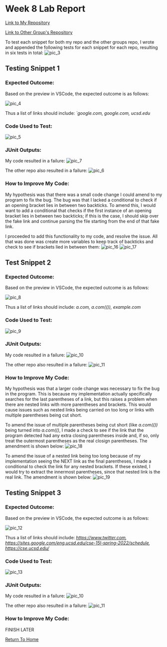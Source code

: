 # Week 8 Lab Report

[Link to My Repository](https://github.com/ZhuZiLiBryan/markdown-parser)

[Link to Other Group's Repository](https://github.com/Aaron3963/MarkdownParser)

To test each snippet for both my repo and the other groups repo, I wrote and
appended the following tests for each snippet for each repo, resulting in six
tests in total:
![pic_3](Images/report4/pic_3.png)

## Testing Snippet 1

### Expected Outcome:

Based on the preview in VSCode, the expected outcome is as follows:

![pic_4](Images/report4/pic_4.png)

Thus a list of links should include:  _`google.com, google.com, ucsd.edu_

### Code Used to Test:

![pic_5](Images/report4/pic_5.png)

### JUnit Outputs:

My code resulted in a failure:
![pic_7](Images/report4/pic_7.png)

The other repo also resulted in a failure:
![pic_6](Images/report4/pic_6.png)

### How to Improve My Code:

My hypothesis was that there was a small code change I could amend to my program
to fix the bug.  The bug was that I lacked a conditional to check if an opening
bracket lies in between two backticks.  To amend this, I would want to add
a conditional that checks if the first instance of an opening bracket lies in between two backticks; if this
is the case, I should skip over the fake link and continue parsing the file starting from the end of that fake link.

I proceeded to add this functionality to my code, and resolve the issue.  All that was done was create more variables
to keep track of backticks and check to see if brackets lied in between them:
![pic_16](Images/report4/pic_16.png)
![pic_17](Images/report4/pic_17.png)

## Test Snippet 2

### Expected Outcome:

Based on the preview in VSCode, the expected outcome is as follows:

![pic_8](Images/report4/pic_8.png)

Thus a list of links should include: _a.com, a.com(()), example.com_

### Code Used to Test:

![pic_9](Images/report4/pic_9.png)

### JUnit Outputs:

My code resulted in a failure:
![pic_10](Images/report4/pic_10.png)

The other repo also resulted in a failure:
![pic_11](Images/report4/pic_11.png)

### How to Improve My Code:

My hypothesis was that a larger code change was necessary to fix the bug in the program.  This is because my
implementation actually specifically searches for the last parentheses of a link, but this raises a problem when there are nested links with more parentheses and brackets.  This would cause issues such as nested links being carried on too long or links with multiple parentheses being cut short.  

To amend the issue of multiple parentheses being cut short (like _a.com(())_ being turned into _a.com(()_, I made a check to see if the link that the program detected had any extra closing parentheses inside and, if so, only treat the outermost parentheses as the real closign parentheses.  The amendment is shown below:
![pic_18](Images/report4/pic_18.png)

To amend the issue of a nested link being too long because of my implementation seeing the NEXT link as the final parentheses, I made a conditional to check the link for any nested brackets.  If these existed, I would try to extract the innermost parentheses, since that nested link is the real link.  The amendment is shown below:
![pic_19](Images/report4/pic_19.png)

## Testing Snippet 3

### Expected Outcome:

Based on the preview in VSCode, the expected outcome is as follows:

![pic_12](Images/report4/pic_12.png)

Thus a list of links should include:  _https://www.twitter.com, https://sites.google.com/eng.ucsd.edu/cse-15l-spring-2022/schedule, https://cse.ucsd.edu/_

### Code Used to Test:

![pic_13](Images/report4/pic_13.png)

### JUnit Outputs:

My code resulted in a failure:
![pic_10](Images/report4/pic_14.png)

The other repo also resulted in a failure:
![pic_11](Images/report4/pic_15.png)

### How to Improve My Code:

FINISH LATER









[Return To Home](https://zhuzilibryan.github.io/cse15l-lab-reports/)